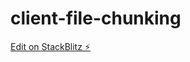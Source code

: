 # client-file-chunking

[Edit on StackBlitz ⚡️](https://stackblitz.com/edit/stackblitz-starters-atzdnc)